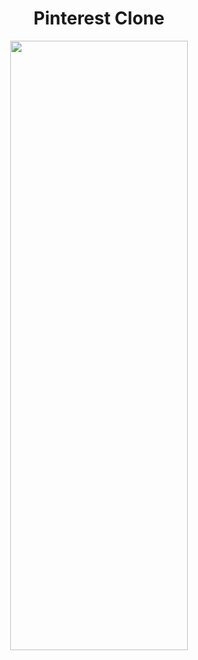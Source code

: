 <h1 align="center">Pinterest Clone</h1>

<p align="center">
<img src="https://user-images.githubusercontent.com/53074235/144461253-c2ceb554-6a30-44e5-a86a-29248e63298e.png" width="75%" height="50%">
</p>
